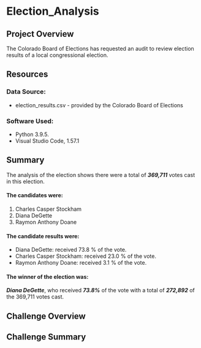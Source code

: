 # Election_Analysis

## Project Overview
The Colorado Board of Elections has requested an audit to review election results of a local congressional election.

## Resources
### Data Source:
- election_results.csv - provided by the Colorado Board of Elections

### Software Used:
+ Python 3.9.5.  
+ Visual Studio Code, 1.57.1

## Summary
The analysis of the election shows there were a total of ***369,711*** votes cast in this election.   
  
#### The candidates were:
1. Charles Casper Stockham    
2. Diana DeGette    
3. Raymon Anthony Doane

#### The candidate results were:
- Diana DeGette: received  73.8 % of the vote.   
- Charles Casper Stockham: received  23.0 % of the vote.   
- Raymon Anthony Doane: received  3.1 % of the vote.

#### The winner of the election was:  
***Diana DeGette***, who received ***73.8%*** of the vote with a total of ***272,892*** of the 369,711 votes cast.  
   
## Challenge Overview

## Challenge Summary
